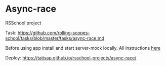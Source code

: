 # Async-race

RSSchool project

Task: https://github.com/rolling-scopes-school/tasks/blob/master/tasks/async-race.md

Before using app install and start server-mock locally. All instructions [here](https://github.com/mikhama/async-race-api)

Deploy: https://tatisap.github.io/rsschool-projects/async-race/
